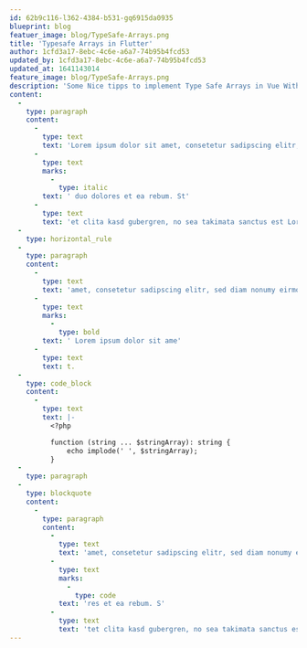 ```yaml
---
id: 62b9c116-l362-4384-b531-gq6915da0935
blueprint: blog
featuer_image: blog/TypeSafe-Arrays.png
title: 'Typesafe Arrays in Flutter'
author: 1cfd3a17-8ebc-4c6e-a6a7-74b95b4fcd53
updated_by: 1cfd3a17-8ebc-4c6e-a6a7-74b95b4fcd53
updated_at: 1641143014
feature_image: blog/TypeSafe-Arrays.png
description: 'Some Nice tipps to implement Type Safe Arrays in Vue Without any Packages'
content:
  -
    type: paragraph
    content:
      -
        type: text
        text: 'Lorem ipsum dolor sit amet, consetetur sadipscing elitr, sed diam nonumy eirmod tempor invidunt ut labore et dolore magna aliquyam erat, sed diam voluptua. At vero eos et accusam et justo'
      -
        type: text
        marks:
          -
            type: italic
        text: ' duo dolores et ea rebum. St'
      -
        type: text
        text: 'et clita kasd gubergren, no sea takimata sanctus est Lorem ipsum dolor sit amet. Lorem ipsum dolor sit'
  -
    type: horizontal_rule
  -
    type: paragraph
    content:
      -
        type: text
        text: 'amet, consetetur sadipscing elitr, sed diam nonumy eirmod tempor invidunt ut labore et dolore magna aliquyam erat, sed diam voluptua. At vero eos et accusam et justo duo dolores et ea rebum. Stet clita kasd gubergren, no sea takimata sanctus est'
      -
        type: text
        marks:
          -
            type: bold
        text: ' Lorem ipsum dolor sit ame'
      -
        type: text
        text: t.
  -
    type: code_block
    content:
      -
        type: text
        text: |-
          <?php

          function (string ... $stringArray): string {
              echo implode(' ', $stringArray);
          }
  -
    type: paragraph
  -
    type: blockquote
    content:
      -
        type: paragraph
        content:
          -
            type: text
            text: 'amet, consetetur sadipscing elitr, sed diam nonumy eirmod tempor invidunt ut labore et dolore magna aliquyam erat, sed diam voluptua. At vero eos et accusam et justo duo dolo'
          -
            type: text
            marks:
              -
                type: code
            text: 'res et ea rebum. S'
          -
            type: text
            text: 'tet clita kasd gubergren, no sea takimata sanctus est Lorem ipsum dolor sit amet.'
---
```

